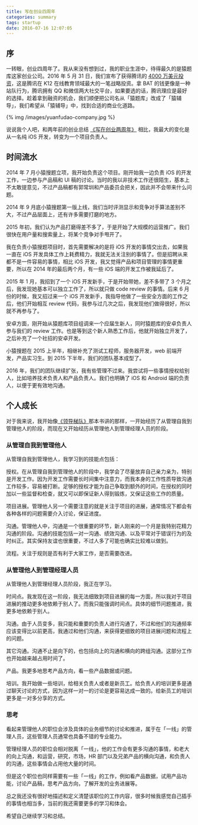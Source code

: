 ```yaml
---
title: 写在创业四周年
categories: summary
tags: startup
date: 2016-07-16 12:07:05
---
```


## 序

一转眼，创业四周年了。我从来没有想到过，我的职业生涯中，待得最久的是猿题库这家创业公司。2016 年 5 月 31 日，我们宣布了获得腾讯的 [4000 万美元投资](http://tech.qq.com/a/20160531/011514.htm)，这是腾讯在 K12 在线教育领域最大的一笔战略投资。拿 BAT 的钱更像是一种站队行为，腾讯拥有 QQ 和微信两大社交平台，如果要选的话，腾讯理应是最好的选择。趁着拿到融资的机会，我们顺便把公司名从「猿题库」改成了「猿辅导」，我们希望从「猿辅导」中，找到合适的商业化道路。

{% img /images/yuanfudao-company.jpg %}

说说我个人吧，和两年前的创业总结 [《写在创业两周年》](/2014/10/01/startup-2nd-year-summary/) 相比，我最大的变化是从一名纯 iOS 开发，转变为一个项目负责人。

## 时间流水

2014 年 7 月小猿搜题立项，我开始负责这个项目。刚开始我一边负责 iOS 的开发工作，一边参与产品稿和 UI 稿的讨论。当时的我以非技术工作还很陌生，基本上不太敢提意见，不过产品稿都有郭常圳和产品委员会把关，因此并不会带来什么问题。

2014 年 9 月底小猿搜题第一版上线，我们当时评测显示和竞争对手算法差别不大，不过产品层面上，还有许多需要打磨的地方。

2015 年初，我们认为产品打磨得差不多了，于是开始了大规模的运营推广。我们很快在用户量和搜索量上，将某个竞争对手甩开了。

我在负责小猿搜题项目时，首先需要解决的是将 iOS 开发的事情交出去，如果我一直在 iOS 开发具体工作上耗费精力，我就无法关注别的事情了。但是招聘从来都不是一件容易的事情，相比 iOS 开发，我又觉得产品和项目管理的事情更重要，所以在 2014 年的最后两个月，有一些 iOS 端的开发工作被我延后了。

2015 年 1 月，我招到了一个 iOS 开发新手，于是开始带她，差不多带了 3 个月之后，我发现她基本可以独立工作了，所以就只做 code review 的事情。后来 6 月份的时候，我又招过来一个 iOS 开发新手，我指导他做了一些安全方面的工作之后，他们开始相互 review 代码，我参与过几次之后，我发现他们做得很好，所以就不再参与了。

安卓方面，刚开始从猿题库项目组调来一个应届生新人，同时猿题库的安卓负责人参与我们的 review 工作。也是等到这个新人熟悉工作后，他就开始独立开发了，之后补充了一个社招的安卓开发。

小猿搜题在 2015 上半年，相继补充了测试工程师，服务器开发，web 前端开发，产品实习生。到 2015 下半年，我们的团队基本成型了。

2016 年，我们的团队继续扩张，我有些管理不过来。我尝试将一些事情授权给别人，比如培养技术负责人和产品负责人。我们也明确了 iOS 和 Android 端的负责人，以便于更有效地沟通。

## 个人成长

对于我来说，我开始像[《领导梯队》](/2016/02/16/the-leadership-pipeline-summary/)那本书讲的那样，一开始经历了从管理自我到管理他人的阶段，而现在又开始经历从管理他人到管理经理人员的阶段。

### 从管理自我到管理他人

从管理自我到管理他人，我学习到的技能点包括：

授权。在从管理自我到管理他人的阶段中，我学会了尽量放弃自己亲力亲为，特别是开发工作。因为开发工作需要长时间集中注意力，而我本身的工作性质导致沟通工作较多，容易被打断。足够的授权才能为自己争取到额外的时间，在授权的同时加以一些监督和检查，就又可以即保证新人得到锻炼，又保证这些工作的质量。

项目进展。管理他人另一个需要注意的就是关注于项目的进展，通常情况下都会有各种各样的问题需要介入讨论，保证进度。

沟通。管理他人中，沟通是一个很重要的环节，新人刚来的一个月是我特别花精力沟通的阶段。沟通的技能包括一对一沟通、绩效沟通、以及平常对于错误行为的及时纠正。其实保持友谊也很重要，不过人多了可能也确实比较难以做到。

流程。关注于规则是否有利于大家工作，是否需要改进。

### 从管理他人到管理经理人员

从管理他人到管理经理人员阶段，我正在学习。

时间点。我发现在这一阶段，我无法细致到项目进展的每一方面，所以我对于项目进展的推动更多地依赖于别人了。而我只能强调时间点。具体的细节问题推进，我更多地依赖于别人。

沟通。由于人员变多，我只能和重要的负责人进行沟通了，不过和他们的沟通频率应该变得比以前更高，我通过和他们沟通，来获得更细致的项目进展问题和流程上的问题。

其它沟通。沟通不止是向下的，也包括向上的沟通和横向的跨组沟通。这部分工作也开始越来越占用时间了。

产品。我更多地思考产品方向，看一些产品数据或问题。

培训。我开始做一些培训，给相关负责人或者是新员工。给负责人的培训更多是通过聊天讨论的方式，因为这样一对一的讨论是更容易达成一致的。给新员工的培训更多是一对多分享的方式。

### 思考

看起来管理他人的职位会涉及具体的业务细节的讨论和推进，属于在「一线」的管理人员，这些管理人员通常也具备不错的专业能力。

管理经理人员的职位会相对脱离「一线」，他的工作会有更多沟通的事情，和老大的向上沟通，和运营，研究，市场，HR 部门以及兄弟产品的横向沟通，和负责人的沟通，这些事情会占用他大量的时间。

但是这个职位也同样需要有一些「一线」的工作，例如看产品数据，试用产品功能，讨论产品稿，思考产品方向，了解开发的业务进展等。

总之我还没有很好地描述和定义清楚该职位的工作内容，很多时候我感觉自己插手的事情也相当多，当前的我还需要更多的学习和体会。

希望自己继续学习和总结。

